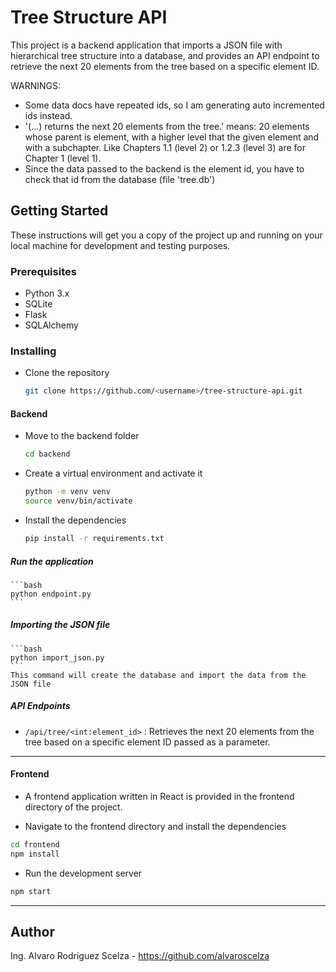 # Tree Structure API

This project is a backend application that imports a JSON file with hierarchical tree structure into a database, 
and provides an API endpoint to retrieve the next 20 elements from the tree based on a specific element ID.

WARNINGS:
- Some data docs have repeated ids, so I am generating auto incremented ids instead.
- '(...) returns the next 20 elements from the tree.' means: 20 elements whose parent is element, with a higher level 
that the given element and with a subchapter. Like Chapters 1.1 (level 2) or 1.2.3 (level 3) are for Chapter 1 (level 1).
- Since the data passed to the backend is the element id, you have to check that id from the database (file 'tree.db')

## Getting Started

These instructions will get you a copy of the project up and running on your local machine for development and testing purposes.

### Prerequisites

- Python 3.x
- SQLite
- Flask
- SQLAlchemy

### Installing

- Clone the repository
    ```bash
    git clone https://github.com/<username>/tree-structure-api.git
    ```

#### Backend

- Move to the backend folder
    ```bash
    cd backend
    ```

- Create a virtual environment and activate it
    ```bash
    python -m venv venv
    source venv/bin/activate
    ```

- Install the dependencies
    ```bash
    pip install -r requirements.txt
    ```

##### Run the application
    ```bash
    python endpoint.py
    ```

##### Importing the JSON file
    ```bash
    python import_json.py
    ```
    This command will create the database and import the data from the JSON file

##### API Endpoints
- `/api/tree/<int:element_id>` : Retrieves the next 20 elements from the tree based on a specific element ID passed as a parameter.

---------------------------------------------------------------------------------

#### Frontend

- A frontend application written in React is provided in the frontend directory of the project.

- Navigate to the frontend directory and install the dependencies
```bash
cd frontend
npm install
```

- Run the development server
```bash
npm start
```

---------------------------------------------------------------------------------

## Author
Ing. Alvaro Rodriguez Scelza - https://github.com/alvaroscelza
